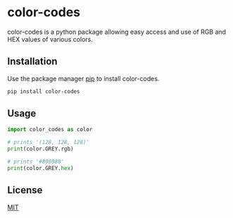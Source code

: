 # color-codes

color-codes is a python package allowing easy access and use of RGB and HEX values of various colors.

## Installation

Use the package manager [pip](https://pip.pypa.io/en/stable/) to install color-codes.

```bash
pip install color-codes
```

## Usage

```python
import color_codes as color

# prints '(128, 128, 128)'
print(color.GREY.rgb)

# prints '#808080'
print(color.GREY.hex)
```

## License
[MIT](https://choosealicense.com/licenses/mit/)
